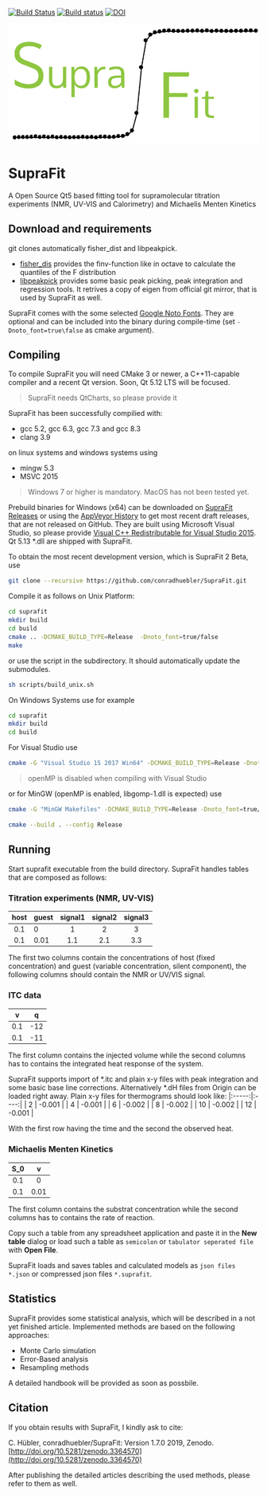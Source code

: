 [![Build Status](https://travis-ci.com/conradhuebler/SupraFit.svg?token=kbszubggsBRpbhwmvtTL&branch=master)](https://travis-ci.com/conradhuebler/SupraFit)
[![Build status](https://ci.appveyor.com/api/projects/status/ddbg2ua547s9t2fw?svg=true)](https://ci.appveyor.com/project/conradhuebler/suprafit)
[![DOI](https://zenodo.org/badge/55421012.svg)](https://zenodo.org/badge/latestdoi/55421012)

![SupraFit Logo](https://github.com/conradhuebler/SupraFit/raw/master/misc/logo_small.png)

# SupraFit 

A Open Source Qt5 based fitting tool for supramolecular titration experiments (NMR, UV-VIS and Calorimetry) and Michaelis Menten Kinetics

## Download and requirements
git clones automatically fisher_dist and libpeakpick.
- [fisher_dis](https://github.com/conradhuebler/fisher_dist) provides the finv-function like in octave to calculate the quantiles of the F distribution
- [libpeakpick](https://github.com/conradhuebler/libpeakpick) provides some basic peak picking, peak integration and regression tools. It retrives a copy of eigen from official git mirror, that is used by SupraFit as well.

SupraFit comes with the some selected [Google Noto Fonts](https://github.com/googlei18n/noto-fonts). They are optional and can be included into the binary during compile-time (set `-Dnoto_font=true\false` as cmake argument).

## Compiling
To compile SupraFit you will need CMake 3 or newer, a C++11-capable compiler and a recent Qt version. Soon, Qt 5.12 LTS will be focused.

> SupraFit needs QtCharts, so please provide it

SupraFit has been successfully compilied with: 
- gcc 5.2, gcc 6.3, gcc 7.3 and gcc 8.3
- clang 3.9 

on linux systems and windows systems using
- mingw 5.3
- MSVC 2015


> Windows 7 or higher is mandatory.
> MacOS has not been tested yet.

Prebuild binaries for Windows (x64) can be downloaded on [SupraFit Releases](https://github.com/conradhuebler/SupraFit/releases) or using the [AppVeyor History](https://ci.appveyor.com/project/conradhuebler/suprafit/history) to get most recent draft releases, that are not released on GitHub. They are built using Microsoft Visual Studio, so please provide [Visual C++ Redistributable for Visual Studio 2015](https://www.microsoft.com/en-us/download/details.aspx?id=48145). Qt 5.13 *.dll are shipped with SupraFit.

To obtain the most recent development version, which is SupraFit 2 Beta, use
```sh
git clone --recursive https://github.com/conradhuebler/SupraFit.git
```

Compile it as follows on Unix Platform:
```sh
cd suprafit
mkdir build
cd build
cmake .. -DCMAKE_BUILD_TYPE=Release  -Dnoto_font=true/false
make
```
or use the script in the subdirectory. It should automatically update the submodules.
```sh
sh scripts/build_unix.sh 
```
On Windows Systems use for example
```sh
cd suprafit
mkdir build
cd build
```
For Visual Studio use
```sh
cmake -G "Visual Studio 15 2017 Win64" -DCMAKE_BUILD_TYPE=Release -Dnoto_font=true/false ..
```


> openMP is disabled when compiling with Visual Studio


or for MinGW (openMP is enabled, libgomp-1.dll is expected) use

```sh
cmake -G "MinGW Makefiles" -DCMAKE_BUILD_TYPE=Release -Dnoto_font=true/false ..
```

```sh
cmake --build . --config Release
```

## Running
Start suprafit executable from the build directory. SupraFit handles tables that are composed as follows:

### Titration experiments (NMR, UV-VIS)
| host | guest | signal1 | signal2 | signal3 |
|:-----:|:----|:----:|:----:|:----:|
| 0.1 | 0 | 1 | 2 | 3 |
| 0.1 | 0.01 | 1.1 | 2.1 | 3.3|

The first two columns contain the concentrations of host (fixed concentration) and guest (variable concentration, silent component), the following columns should contain the NMR or UV/VIS signal.

### ITC data
| v | q |
|:-----:|:----:|
| 0.1 | -12 |
| 0.1 | -11 |

The first column contains the injected volume while the second columns has to contains the integrated heat response of the system.

SupraFit supports import of *.itc and plain x-y files with peak integration and some basic base line corrections. Alternatively *.dH files from Origin can be loaded right away.
Plain x-y files for thermograms should look like:
|:-----:|:----:|
| 2 | -0.001 |
| 4 | -0.001 |
| 6 | -0.002 |
| 8 | -0.002 |
| 10 | -0.002 |
| 12 | -0.001 |

With the first row having the time and the second the observed heat.

### Michaelis Menten Kinetics
| S_0 | v | 
|:-----:|:----:|
| 0.1 | 0 |
| 0.1 | 0.01 |

The first column contains the substrat concentration while the second columns has to contains the rate of reaction.

Copy such a table from any spreadsheet application and paste it in the **New table** dialog or load such a table as `semicolon` or `tabulator seperated file` with **Open File**. 

SupraFit loads and saves tables and calculated models as `json files *.json` or compressed json files `*.suprafit`.

## Statistics
SupraFit provides some statistical analysis, which will be described in a not yet finished article. Implemented methods are based on the following approaches:
- Monte Carlo simulation
- Error-Based analysis
- Resampling methods

A detailed handbook will be provided as soon as possbile.

## Citation
If you obtain results with SupraFit, I kindly ask to cite:

C. Hübler,  conradhuebler/SupraFit: Version 1.7.0 2019, Zenodo. [http://doi.org/10.5281/zenodo.3364570](http://doi.org/10.5281/zenodo.3364570)

After publishing the detailed articles describing the used methods, please refer to them as well.

